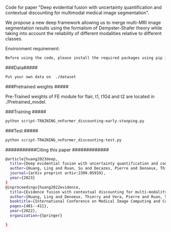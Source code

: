Code for paper "Deep evidential fusion with uncertainty quantification and contextual discounting for multimodal medical image segmentation".

We propose a new deep framework allowing us to merge multi-MRI image segmentation results using the formalism of Dempster-Shafer theory while taking into account the reliability of different modalities relative to different classes.

Environment requirement:
```bash
Before using the code, please install the required packages using pip install -r requirements.txt
```

###Data#####
```bash
Put your own data on  ./dataset
```

###Pretrained weights #####

Pre-Trained weights of FE module for flair, t1, t1Gd and t2 are located in ./Pretrained_model.


###Training #####
```bash
python script-TRAINING_nnFormer_discounting-early-stooping.py
```

###Test #####
```bash
python script-TRAINING_nnFormer_discounting-test.py
```

###########Citing this paper #############
```bash
@article{huang2023deep,
  title={Deep evidential fusion with uncertainty quantification and contextual discounting for multimodal medical image segmentation},
  author={Huang, Ling and Ruan, Su and Decazes, Pierre and Denoeux, Thierry},
  journal={arXiv preprint arXiv:2309.05919},
  year={2023}
}
@inproceedings{huang2022evidence,
  title={Evidence fusion with contextual discounting for multi-modality medical image segmentation},
  author={Huang, Ling and Denoeux, Thierry and Vera, Pierre and Ruan, Su},
  booktitle={International Conference on Medical Image Computing and Computer-Assisted Intervention},
  pages={401--411},
  year={2022},
  organization={Springer}

}
```

